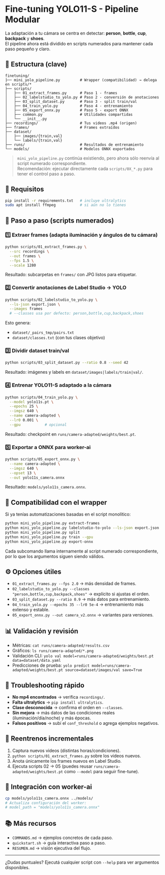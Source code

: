# Fine-tuning YOLO11-S - Pipeline Modular

La adaptación a tu cámara se centra en detectar: **person**, **bottle**, **cup**, **backpack** y **shoes**.  
El pipeline ahora está dividido en scripts numerados para mantener cada paso pequeño y claro.

## 📂 Estructura (clave)

```
finetuning/
├── mini_yolo_pipeline.py         # Wrapper (compatibilidad) → delega en scripts/*
├── scripts/
│   ├── 01_extract_frames.py      # Paso 1 - frames
│   ├── 02_labelstudio_to_yolo.py # Paso 2 - conversión de anotaciones
│   ├── 03_split_dataset.py       # Paso 3 - split train/val
│   ├── 04_train_yolo.py          # Paso 4 - entrenamiento
│   ├── 05_export_onnx.py         # Paso 5 - export ONNX
│   ├── common.py                 # Utilidades compartidas
│   └── __init__.py
├── recordings/                   # Tus videos .mp4 (origen)
├── frames/                       # Frames extraídos
├── dataset/
│   ├── images/{train,val}
│   └── labels/{train,val}
├── runs/                         # Resultados de entrenamiento
└── models/                       # Modelos ONNX exportados
```

> `mini_yolo_pipeline.py` continúa existiendo, pero ahora sólo reenvía al script numerado correspondiente.  
> Recomendación: ejecutar directamente cada `scripts/0X_*.py` para tener el control paso a paso.

## 🚀 Requisitos

```bash
pip install -r requirements.txt   # incluye ultralytics
sudo apt install ffmpeg           # si aún no lo tienes
```

## 🧭 Paso a paso (scripts numerados)

### 1️⃣ Extraer frames (adapta iluminación y ángulos de tu cámara)

```bash
python scripts/01_extract_frames.py \
  --src recordings \
  --out frames \
  --fps 1.5 \
  --scale 1280
```

Resultado: subcarpetas en `frames/` con JPG listos para etiquetar.

### 2️⃣ Convertir anotaciones de Label Studio → YOLO

```bash
python scripts/02_labelstudio_to_yolo.py \
  --ls-json export.json \
  --images frames
  # --classes usa por defecto: person,bottle,cup,backpack,shoes
```

Esto genera:
- `dataset/_pairs_tmp/pairs.txt`
- `dataset/classes.txt` (con tus clases objetivo)

### 3️⃣ Dividir dataset train/val

```bash
python scripts/03_split_dataset.py --ratio 0.8 --seed 42
```

Resultado: imágenes y labels en `dataset/images|labels/train|val/`.

### 4️⃣ Entrenar YOLO11-S adaptado a la cámara

```bash
python scripts/04_train_yolo.py \
  --model yolo11s.pt \
  --epochs 25 \
  --imgsz 640 \
  --name camera-adapted \
  --lr0 0.001 \
  --gpu           # opcional
```

Resultado: checkpoint en `runs/camera-adapted/weights/best.pt`.

### 5️⃣ Exportar a ONNX para worker-ai

```bash
python scripts/05_export_onnx.py \
  --name camera-adapted \
  --imgsz 640 \
  --opset 13 \
  --out yolo11s_camera.onnx
```

Resultado: `models/yolo11s_camera.onnx`.

## 🧩 Compatibilidad con el wrapper

Si ya tenías automatizaciones basadas en el script monolítico:

```bash
python mini_yolo_pipeline.py extract-frames
python mini_yolo_pipeline.py labelstudio-to-yolo --ls-json export.json
python mini_yolo_pipeline.py split
python mini_yolo_pipeline.py train --gpu
python mini_yolo_pipeline.py export-onnx
```

Cada subcomando llama internamente al script numerado correspondiente, por lo que los argumentos siguen siendo válidos.

## ⚙️ Opciones útiles

- `01_extract_frames.py --fps 2.0` → más densidad de frames.
- `02_labelstudio_to_yolo.py --classes "person,bottle,cup,backpack,shoes"` → explícito si ajustas el orden.
- `03_split_dataset.py --ratio 0.9` → más datos para entrenamiento.
- `04_train_yolo.py --epochs 35 --lr0 5e-4` → entrenamiento más extenso y estable.
- `05_export_onnx.py --out camera_v2.onnx` → variantes para versiones.

## 📊 Validación y revisión

- Métricas: `cat runs/camera-adapted/results.csv`
- Gráficos: `ls runs/camera-adapted/*.png`
- Validación CLI: `yolo val model=runs/camera-adapted/weights/best.pt data=dataset/data.yaml`
- Predicciones de prueba: `yolo predict model=runs/camera-adapted/weights/best.pt source=dataset/images/val save=True`

## 🐛 Troubleshooting rápido

- **No mp4 encontrados** → verifica `recordings/`.
- **Falta ultralytics** → `pip install ultralytics`.
- **Clase desconocida** → confirma el orden en `--classes`.
- **Sin mejora** → más datos de las condiciones reales (iluminación/día/noche) y más épocas.
- **Falsos positivos** → subí el `conf_threshold` o agrega ejemplos negativos.

## 🔁 Reentrenos incrementales

1. Captura nuevos videos (distintas horas/condiciones).
2. `python scripts/01_extract_frames.py` sobre los videos nuevos.
3. Anota únicamente los frames nuevos en Label Studio.
4. Ejecuta scripts 02 → 05 (puedes reusar `runs/camera-adapted/weights/best.pt` como `--model` para seguir fine-tune).

## 🔌 Integración con worker-ai

```bash
cp models/yolo11s_camera.onnx ../models/
# Actualiza configuración del worker:
# model_path = "models/yolo11s_camera.onnx"
```

## 📚 Más recursos

- `COMMANDS.md` → ejemplos concretos de cada paso.
- `quickstart.sh` → guía interactiva paso a paso.
- `RESUMEN.md` → visión ejecutiva del flujo.

---

¿Dudas puntuales? Ejecutá cualquier script con `--help` para ver argumentos disponibles.
